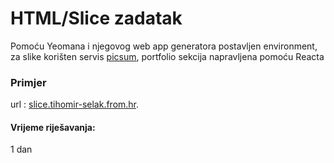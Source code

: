 # HTML/Slice zadatak

Pomoću Yeomana i njegovog web app generatora postavljen environment, za slike korišten servis [picsum](https://picsum.photos/), portfolio sekcija napravljena pomoću Reacta

### Primjer 

url : [slice.tihomir-selak.from.hr](http://slice.tihomir-selak.from.hr/).

#### Vrijeme riješavanja:

1 dan
